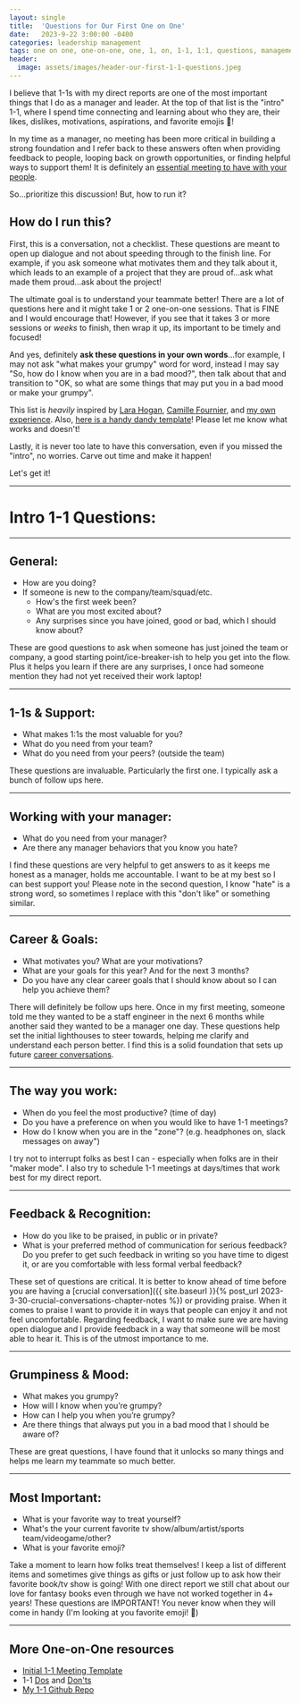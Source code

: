 ```yaml
---
layout: single
title:  'Questions for Our First One on One'
date:   2023-9-22 3:00:00 -0400
categories: leadership management
tags: one on one, one-on-one, one, 1, on, 1-1, 1:1, questions, management, leadership
header:
  image: assets/images/header-our-first-1-1-questions.jpeg
---
```

I believe that 1-1s with my direct reports are one of the most important things that I do as a manager and leader. At the top of that list is the "intro" 1-1, where I spend time connecting and learning about who they are, their likes, dislikes, motivations, aspirations, and favorite emojis 🙌!

In my time as a manager, no meeting has been more critical in building a strong foundation and I refer back to these answers often when providing feedback to people, looping back on growth opportunities, or finding helpful ways to support them! It is definitely an [essential meeting to have with your people](https://ajahne.github.io/blog/leadership/2019/07/24/essential-meetings-to-have-with-your-people-as-a-manager.html). 

So...prioritize this discussion! But, how to run it?

## How do I run this?
First, this is a conversation, not a checklist. These questions are meant to open up dialogue and not about speeding through to the finish line. For example, if you ask someone what motivates them and they talk about it, which leads to an example of a project that they are proud of...ask what made them proud...ask about the project!

The ultimate goal is to understand your teammate better! There are a lot of questions here and it might take 1 or 2 one-on-one sessions. That is FINE and I would encourage that! However, if you see that it takes 3 or more sessions or _weeks_ to finish, then wrap it up, its important to be timely and focused!

And yes, definitely **ask these questions in your own words**...for example, I may not ask "what makes your grumpy" word for word, instead I may say "So, how do I know when you are in a bad mood?", then talk about that and transition to "OK, so what are some things that may put you in a bad mood or make your grumpy".

This list is *heavily* inspired by [Lara Hogan](https://larahogan.me/blog/first-one-on-one-questions/), [Camille Fournier](https://www.amazon.com/Managers-Path-Leaders-Navigating-Growth/dp/1491973897), and [my own experience](https://ajahne.github.io/blog/leadership/2019/07/24/essential-meetings-to-have-with-your-people-as-a-manager.html). Also, [here is a handy dandy template]((https://github.com/ajahne/essential-manager-meetings/blob/master/templates/initial-one-on-one-meeting.md))! Please let me know what works and doesn't!

Lastly, it is never too late to have this conversation, even if you missed the "intro", no worries. Carve out time and make it happen!

Let's get it!

---

# Intro 1-1 Questions:

---

## General:
- How are you doing?
- If someone is new to the company/team/squad/etc.
  - How's the first week been?
  - What are you most excited about?
  - Any surprises since you have joined, good or bad, which I should know about?

These are good questions to ask when someone has just joined the team or company, a good starting point/ice-breaker-ish to help you get into the flow. Plus it helps you learn if there are any surprises, I once had someone mention they had not yet received their work laptop!


---

## 1-1s & Support:
- What makes 1:1s the most valuable for you?
- What do you need from your team?
- What do you need from your peers? (outside the team)


These questions are invaluable. Particularly the first one. I typically ask a bunch of follow ups here.

---

## Working with your manager:
- What do you need from your manager?
- Are there any manager behaviors that you know you hate?

I find these questions are very helpful to get answers to as it keeps me honest as a manager, holds me accountable. I want to be at my best so I can best support you! Please note in the second question, I know "hate" is a strong word, so sometimes I replace with this "don't like" or something similar.

---

## Career & Goals:
- What motivates you? What are your motivations?
- What are your goals for this year? And for the next 3 months?
- Do you have any clear career goals that I should know about so I can help you achieve them?

There will definitely be follow ups here. Once in my first meeting, someone told me they wanted to be a staff engineer in the next 6 months while another said they wanted to be a manager one day. These questions help set the initial lighthouses to steer towards, helping me clarify and understand each person better. I find this is a solid foundation that sets up future [career conversations](https://github.com/ajahne/essential-manager-meetings/blob/master/templates/career-conversations.md).

---

## The way you work:
- When do you feel the most productive? (time of day)
- Do you have a preference on when you would like to have 1-1 meetings?
- How do I know when you are in the "zone"? (e.g. headphones on, slack messages on away")

I try not to interrupt folks as best I can - especially when folks are in their "maker mode". I also try to schedule 1-1 meetings at days/times that work best for my direct report.

---

## Feedback & Recognition:
- How do you like to be praised, in public or in private?
- What is your preferred method of communication for serious feedback? Do you prefer to get such feedback in writing so you have time to digest it, or are you comfortable with less formal verbal feedback?

These set of questions are critical. It is better to know ahead of time before you are having a [crucial conversation]({{ site.baseurl }}{% post_url 2023-3-30-crucial-conversations-chapter-notes %}) or providing praise. When it comes to praise I want to provide it in ways that people can enjoy it and not feel uncomfortable. Regarding feedback, I want to make sure we are having open dialogue and I provide feedback in a way that someone will be most able to hear it. This is of the utmost importance to me.

---

## Grumpiness & Mood:
- What makes you grumpy?
- How will I know when you’re grumpy?
- How can I help you when you’re grumpy?
- Are there things that always put you in a bad mood that I should be aware of?

These are great questions, I have found that it unlocks so many things and helps me learn my teammate so much better.

---

## Most Important:
- What is your favorite way to treat yourself?
- What's the your current favorite tv show/album/artist/sports team/videogame/other?
- What is your favorite emoji?

Take a moment to learn how folks treat themselves! I keep a list of different items and sometimes give things as gifts or just follow up to ask how their favorite book/tv show is going! With one direct report we still chat about our love for fantasy books even through we have not worked together in 4+ years!  These questions are IMPORTANT! You never know when they will come in handy (I'm looking at you favorite emoji! 👀)

---

## More One-on-One resources
- [Initial 1-1 Meeting Template](https://github.com/ajahne/essential-manager-meetings/blob/master/templates/initial-one-on-one-meeting.md)
- 1-1 [Dos](https://ajahne.github.io/blog/leadership/2018/09/29/one-on-one-meeting-dos-and-donts-part1.html) and [Don'ts](https://ajahne.github.io/blog/leadership/2018/10/08/one-on-one-meeting-dos-and-donts-part2.html)
- [My 1-1 Github Repo](https://github.com/ajahne/one-on-ones)

